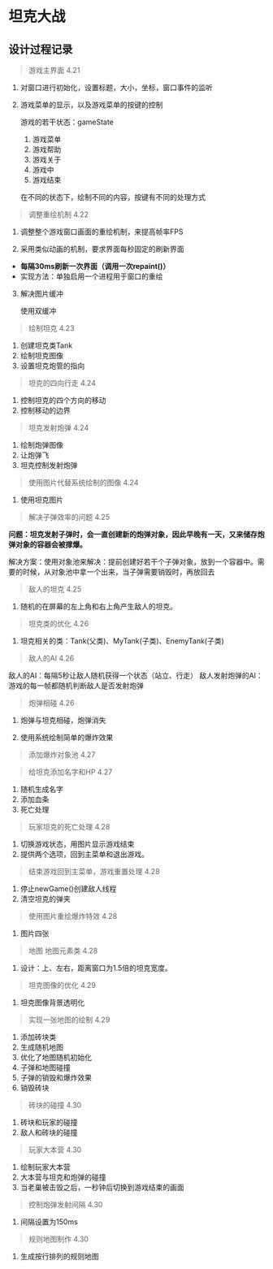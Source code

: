 # 坦克大战

## 设计过程记录

> 游戏主界面 4.21

 1. 对窗口进行初始化，设置标题，大小，坐标，窗口事件的监听

 2. 游戏菜单的显示，以及游戏菜单的按键的控制

    游戏的若干状态：gameState

    1. 游戏菜单
    2. 游戏帮助
    3. 游戏关于
    4. 游戏中
    5. 游戏结束

    在不同的状态下，绘制不同的内容，按键有不同的处理方式

> 调整重绘机制 4.22

   1. 调整整个游戏窗口画面的重绘机制，来提高帧率FPS

   2. 采用类似动画的机制，要求界面每秒固定的刷新界面

   * **每隔30ms刷新一次界面（调用一次repaint()）**
   * 实现方法：单独启用一个进程用于窗口的重绘
   
   3. 解决图片缓冲
      
      使用双缓冲

> 绘制坦克 4.23
   
   1. 创建坦克类Tank
   2. 绘制坦克图像
   3. 设置坦克炮管的指向


> 坦克的四向行走 4.24
  
   1. 控制坦克的四个方向的移动
   2. 控制移动的边界
   
> 坦克发射炮弹 4.24
   
   1. 绘制炮弹图像
   2. 让炮弹飞
   3. 坦克控制发射炮弹
   
> 使用图片代替系统绘制的图像 4.24
   
   1. 使用坦克图片
   
> 解决子弹效率的问题 4.25
   
   **问题：坦克发射子弹时，会一直创建新的炮弹对象，因此早晚有一天，又来储存炮弹对象的容器会被撑爆。**
   
   解决方案：使用对象池来解决：提前创建好若干个子弹对象，放到一个容器中。需要的时候，从对象池中拿一个出来，当子弹需要销毁时，再放回去
     
     
> 敌人的坦克 4.25

   1. 随机的在屏幕的左上角和右上角产生敌人的坦克。
   
> 坦克类的优化 4.26

   1. 坦克相关的类：Tank(父类)、MyTank(子类)、EnemyTank(子类)
   
   
> 敌人的AI 4.26
    
   敌人的AI：每隔5秒让敌人随机获得一个状态（站立、行走）
   敌人发射炮弹的AI：游戏的每一帧都随机判断敌人是否发射炮弹
   
   
> 炮弹相碰 4.26

   1. 炮弹与坦克相碰，炮弹消失
   
   2. 使用系统绘制简单的爆炸效果
   
   
> 添加爆炸对象池 4.27


   
> 给坦克添加名字和HP 4.27

   1. 随机生成名字
   2. 添加血条
   3. 死亡处理
   
> 玩家坦克的死亡处理 4.28

   1. 切换游戏状态，用图片显示游戏结束
   2. 提供两个选项，回到主菜单和退出游戏。

   
> 结束游戏回到主菜单，游戏重置处理 4.28
   
   1. 停止newGame()创建敌人线程
   2. 清空坦克的弹夹
   
> 使用图片重绘爆炸特效 4.28
   
   1. 图片四张
   
> 地图 地图元素类 4.28
   
   1. 设计：上、左右，距离窗口为1.5倍的坦克宽度。
   
> 坦克图像的优化 4.29
   
   1. 坦克图像背景透明化
   
> 实现一张地图的绘制 4.29

   1. 添加砖块类
   2. 生成随机地图
   3. 优化了地图随机初始化
   4. 子弹和地图碰撞
   5. 子弹的销毁和爆炸效果
   6. 销毁砖块
   
   
> 砖块的碰撞 4.30

   1. 砖块和玩家的碰撞
   2. 敌人和砖块的碰撞 
   
> 玩家大本营 4.30
   
   1. 绘制玩家大本营
   2. 大本营与坦克和炮弹的碰撞
   3. 当老巢被击毁之后，一秒钟后切换到游戏结束的画面
   
> 控制炮弹发射间隔 4.30
   
   1. 间隔设置为150ms
   
> 规则地图制作 4.30
   
   1. 生成按行排列的规则地图